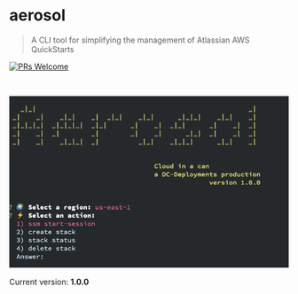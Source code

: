 # aerosol
> A CLI tool for simplifying the management of Atlassian AWS QuickStarts 
>
[![PRs Welcome](https://img.shields.io/badge/PRs-welcome-brightgreen.svg?style=flat-square)](contributing.md)

<br />
<p align="center">
  <img  src="documentation/images/aersol.png" />
</p>

Current version: **1.0.0**
